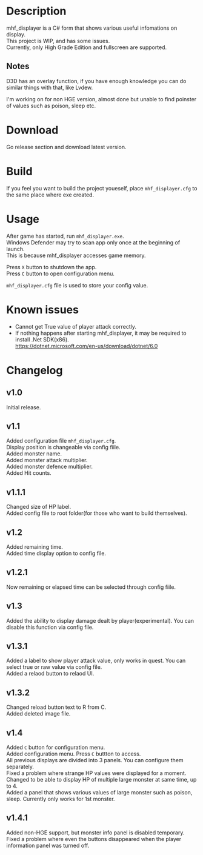 # Description
mhf_displayer is a C# form that shows various useful infomations on display.  
This project is WIP, and has some issues.  
Currently, only High Grade Edition and fullscreen are supported.   

## Notes
D3D has an overlay function, if you have enough knowledge you can do similar things with that, like Lvdew.  

I'm working on for non HGE version, almost done but unable to find poinster of values such as poison, sleep etc.

# Download
Go release section and download latest version.

# Build
If you feel you want to build the project youeself, place `mhf_displayer.cfg` to the same place where exe created.

# Usage
After game has started, run `mhf_displayer.exe`.  
Windows Defender may try to scan app only once at the beginning of launch.  
This is because mhf_displayer accesses game memory.  

Press `X` button to shutdown the app.  
Press `C` button to open configuration menu.

`mhf_displayer.cfg` file is used to store your config value.  

# Known issues
- Cannot get True value of player attack correctly.  
- If nothing happens after starting mhf_displayer, it may be required to install .Net SDK(x86).  
https://dotnet.microsoft.com/en-us/download/dotnet/6.0


# Changelog

## v1.0
Initial release.

## v1.1
Added configuration file `mhf_displayer.cfg`.  
Display position is changeable via config fiile.  
Added monster name.  
Added monster attack multiplier.  
Added monster defence multiplier.  
Added Hit counts.

## v1.1.1
Changed size of HP label.  
Added config file to root folder(for those who want to build themselves).

## v1.2
Added remaining time.  
Added time display option to config file.  

## v1.2.1
Now remaining or elapsed time can be selected through config fiile.  

## v1.3
Added the ability to display damage dealt by player(experimental). You can disable this function via config file.

## v1.3.1
Added a label to show player attack value, only works in quest. You can select true or raw value via config file.  
Added a relaod button to relaod UI.

## v1.3.2
Changed reload button text to R from C.  
Added deleted image file.  

## v1.4
Added `C` button for configuration menu.  
Added configuration menu. Press `C` buttton to access.  
All previous displays are divided into 3 panels. You can configure them separately.  
Fixed a problem where strange HP values were displayed for a moment.  
Changed to be able to display HP of multiple large monster at same time, up to 4.   
Added a panel that shows various values of large monster such as poison, sleep. Currently only works for 1st monster.  

## v1.4.1
Added non-HGE support, but monster info panel is disabled temporary.  
Fixed a problem where even the buttons disappeared when the player information panel was turned off.

